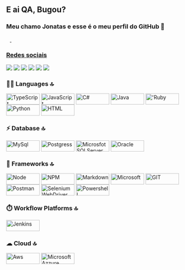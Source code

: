 ## E ai QA, Bugou? 
### Meu chamo Jonatas e esse é o meu perfil do GitHub 👋

 <div>
  <a href="https://github.com/jonatasmfaria">
  <img height="10em" src="https://github-readme-stats.vercel.app/api?username=jonatasmfaria&show_icons=true&theme=dark&include_all_commits=true&count_private=true"/>
  <img height="10em" src="https://github-readme-stats.vercel.app/api/top-langs/?username=jonatasmfaria&layout=compact&langs_count=7&theme=dark"/>
</div>
  
 ### Redes sociais 
<div> 
  <a href="https://www.youtube.com/channel/UCUCN9XtKBhHfwk6JMcPwkqQ" target="_blank"><img src="https://img.shields.io/badge/YouTube-FF0000?style=for-the-badge&logo=youtube&logoColor=white" target="_blank"></a>
  <a href="https://www.instagram.com/eaiqabugou/" target="_blank"><img src="https://img.shields.io/badge/-Instagram-%23E4405F?style=for-the-badge&logo=instagram&logoColor=white" target="_blank"></a>
    <a href="https://www.instagram.com/jonatasmfaria/" target="_blank"><img src="https://img.shields.io/badge/-Instagram-%23E4405F?style=for-the-badge&logo=instagram&logoColor=white" target="_blank"></a>
  <a href = "mailto:eaiqabugou@gmail.com"><img src="https://img.shields.io/badge/-Gmail-%23333?style=for-the-badge&logo=gmail&logoColor=white" target="_blank"></a>
  <a href="https://www.linkedin.com/in/jonatasmfaria/" target="_blank"><img src="https://img.shields.io/badge/-LinkedIn-%230077B5?style=for-the-badge&logo=linkedin&logoColor=white" target="_blank"></a> 
    <a href="https://www.tiktok.com/@eaiqabugou?lang=pt-BR" target="_blank"><img src="https://img.shields.io/badge/TikTok-000000?style=for-the-badge&logo=tiktok&logoColor=white" target="_blank"></a> 

### 👩‍💻 Languages 🔝

  <img align="center" alt="TypeScript" height="30" width="90" src="https://img.shields.io/badge/TypeScript-007ACC?style=for-the-badge&logo=typescript&logoColor=white">
  <img align="center" alt="JavaScript" height="30" width="90" src="https://img.shields.io/badge/JavaScript-323330?style=for-the-badge&logo=javascript&logoColor=F7DF1E">
  <img align="center" alt="C#" height="30" width="90" src="https://img.shields.io/badge/C%23-239120?style=for-the-badge&logo=c-sharp&logoColor=white">
  <img align="center" alt="Java" height="30" width="90" src="https://img.shields.io/badge/Java-ED8B00?style=for-the-badge&logo=java&logoColor=white">
  <img align="center" alt="'Ruby" height="30" width="90" src="https://img.shields.io/badge/Ruby-CC342D?style=for-the-badge&logo=ruby&logoColor=white">
  <img align="center" alt="Python" height="30" width="90" src="https://img.shields.io/badge/Python-FFD43B?style=for-the-badge&logo=python&logoColor=darkgree">
  <img align="center" alt="HTML" height="30" width="90" src="https://img.shields.io/badge/HTML5-E34F26?style=for-the-badge&logo=html5&logoColor=white">
  
### ⚡ Database 🔝
  
  <img align="center" alt="MySql" height="30" width="90" src="https://img.shields.io/badge/MySQL-00000F?style=for-the-badge&logo=mysql&logoColor=white">
  <img align="center" alt="Postgress" height="30" width="90" src="https://img.shields.io/badge/PostgreSQL-316192?style=for-the-badge&logo=postgresql&logoColor=white">
  <img align="center" alt="MicrosfotSQLServer" height="30" width="90" src="https://img.shields.io/badge/Microsoft%20SQL%20Sever-CC2927?style=for-the-badge&logo=microsoft%20sql%20server&logoColor=white">
  <img align="center" alt="Oracle" height="30" width="90" src="https://img.shields.io/badge/Oracle-F80000?style=for-the-badge&logo=oracle&logoColor=black">
  
### 🚀 Frameworks 🔝
  
  <img align="center" alt="Node" height="30" width="90" src="https://img.shields.io/badge/Node.js-339933?style=for-the-badge&logo=nodedotjs&logoColor=white">
  <img align="center" alt="NPM" height="30" width="90" src="https://img.shields.io/badge/npm-CB3837?style=for-the-badge&logo=npm&logoColor=white">
  <img align="center" alt="Markdown" height="30" width="90" src="https://img.shields.io/badge/Markdown-000000?style=for-the-badge&logo=markdown&logoColor=white">
  <img align="center" alt="Microsoft" height="30" width="90" src="https://img.shields.io/badge/Microsoft-666666?style=for-the-badge&logo=microsoft&logoColor=whit">
  <img align="center" alt="GIT" height="30" width="90" src="https://img.shields.io/badge/Git-F05032?style=for-the-badge&logo=git&logoColor=white">
  <img align="center" alt="Postman" height="30" width="90" src="https://img.shields.io/badge/Postman-FF6C37?style=for-the-badge&logo=Postman&logoColor=white">
  <img align="center" alt="Selenium WebDriver" height="30" width="90" src="https://img.shields.io/badge/Selenium-43B02A?style=for-the-badge&logo=Selenium&logoColor=white">
  <img align="center" alt="Powershell" height="30" width="90" src="https://img.shields.io/badge/PowerShell-5391FE?style=for-the-badge&logo=PowerShell&logoColor=white">
  
### ⏱️ Workflow Platforms 🔝
  
  <img align="center" alt="Jenkins" height="30" width="90" src="https://img.shields.io/badge/Jenkins-D24939?style=for-the-badge&logo=Jenkins&logoColor=white">
  
### ☁ Cloud 🔝
  <img align="center" alt="Aws" height="30" width="90" src="https://img.shields.io/badge/Amazon_AWS-232F3E?style=for-the-badge&logo=amazon-aws&logoColor=white">
  <img align="center" alt="Microsoft Azzure" height="30" width="90" src="https://img.shields.io/badge/microsoft%20azure-0089D6?style=for-the-badge&logo=microsoft-azure&logoColor=white">
  

</div>
